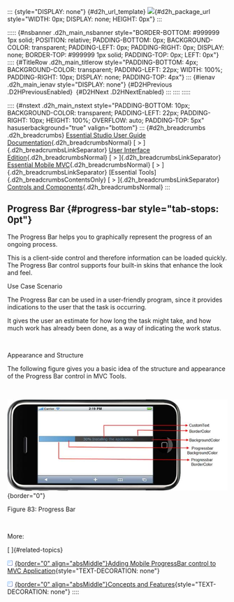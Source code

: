 ::: {style="DISPLAY: none"}
[](ms-xhelp:///?Id=d2h_url_template){#d2h_url_template} ![](!package_url!){#d2h_package_url style="WIDTH: 0px; DISPLAY: none; HEIGHT: 0px"}
:::

::::: {#nsbanner .d2h_main_nsbanner style="BORDER-BOTTOM: #999999 1px solid; POSITION: relative; PADDING-BOTTOM: 0px; BACKGROUND-COLOR: transparent; PADDING-LEFT: 0px; PADDING-RIGHT: 0px; DISPLAY: none; BORDER-TOP: #999999 1px solid; PADDING-TOP: 0px; LEFT: 0px"}
:::: {#TitleRow .d2h_main_titlerow style="PADDING-BOTTOM: 4px; BACKGROUND-COLOR: transparent; PADDING-LEFT: 22px; WIDTH: 100%; PADDING-RIGHT: 10px; DISPLAY: none; PADDING-TOP: 4px"}
::: {#ienav .d2h_main_ienav style="DISPLAY: none"}
[](ms-xhelp:///?Id=3cb05d19-bb65-4c15-8e31-9fbd46775b0e){#D2HPrevious .D2HPreviousEnabled}  [](ms-xhelp:///?Id=b949ced9-d825-4f17-9611-719a1f447f5f){#D2HNext .D2HNextEnabled}
:::
::::
:::::

:::: {#nstext .d2h_main_nstext style="PADDING-BOTTOM: 10px; BACKGROUND-COLOR: transparent; PADDING-LEFT: 22px; PADDING-RIGHT: 10px; HEIGHT: 100%; OVERFLOW: auto; PADDING-TOP: 5px" hasuserbackground="true" valign="bottom"}
::: {#d2h_breadcrumbs .d2h_breadcrumbs}
[Essential Studio User Guide Documentation](ms-xhelp:///?Id=12457748-09e3-4d74-a240-8e049cedf030){.d2h_breadcrumbsNormal} [ \> ]{.d2h_breadcrumbsLinkSeparator} [User Interface Edition](ms-xhelp:///?Id=c29296b7-531c-413b-a0ec-488ca1f7f669){.d2h_breadcrumbsNormal} [ \> ]{.d2h_breadcrumbsLinkSeparator} [Essential Mobile MVC](ms-xhelp:///?Id=74df42e3-5434-4590-9be6-3ae2f911cbbc){.d2h_breadcrumbsNormal} [ \> ]{.d2h_breadcrumbsLinkSeparator} [Essential Tools]{.d2h_breadcrumbsContentsOnly} [ \> ]{.d2h_breadcrumbsLinkSeparator} [Controls and Components](ms-xhelp:///?Id=143afae1-3f83-4d32-9bfa-92ed7022a696){.d2h_breadcrumbsNormal}
:::

## Progress Bar {#progress-bar style="tab-stops: 0pt"}

The Progress Bar helps you to graphically represent the progress of an ongoing process.

This is a client-side control and therefore information can be loaded quickly. The Progress Bar control supports four built-in skins that enhance the look and feel.

Use Case Scenario

The Progress Bar can be used in a user-friendly program, since it provides indications to the user that the task is occurring.

It gives the user an estimate for how long the task might take, and how much work has already been done, as a way of indicating the work status.

 

Appearance and Structure

The following figure gives you a basic idea of the structure and appearance of the Progress Bar control in MVC Tools.

 

![Description: C:\\Users\\krishnarajd\\Desktop\\pb.png](ImagesExt/image103_170.jpg){border="0"}

Figure 83: Progress Bar

 

More:

[ ]{#related-topics}

[![](button.gif){border="0" align="absMiddle"}Adding Mobile ProgressBar control to MVC Application](ms-xhelp:///?Id=b949ced9-d825-4f17-9611-719a1f447f5f){style="TEXT-DECORATION: none"}

[![](button.gif){border="0" align="absMiddle"}Concepts and Features](ms-xhelp:///?Id=72d02dee-2d31-40a1-a06a-99c4b9151c85){style="TEXT-DECORATION: none"}
::::
